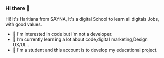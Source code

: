 ### Hi there 👋
Hi! It's Haritiana from SAYNA, It's a digital School  to learn all digitals Jobs, with good values.
- 🔭 I'm interested in code but i'm not a developer. 
- 🌱 I’m currently learning a lot about code,digital marketing,Design UX/UI...
- 💬 I'm a student and this account is to develop my educational project.
